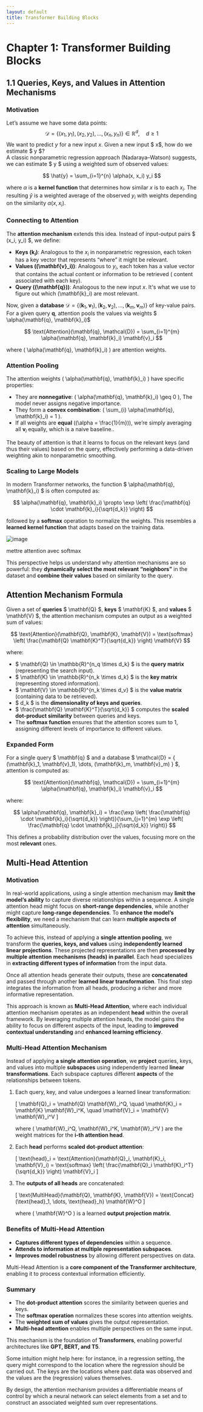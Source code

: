 ```yaml
---
layout: default
title: Transformer Building Blocks
---
```


# Chapter 1: Transformer Building Blocks

## 1.1 Queries, Keys, and Values in Attention Mechanisms

### Motivation

Let’s assume we have some data points:
$$
\mathcal{D} = \big\{ (x_1, y_1), (x_2, y_2), \dots, (x_n, y_n) \big\} \in \mathbb{R}^d, \quad d \geq 1
$$
We want to predict $y$ for a new input $x$. 
Given a new input $ x$, how do we estimate $ y $?  
A classic nonparametric regression approach (Nadaraya–Watson) suggests, we can estimate $ y $ using a weighted sum of observed values:

$$
\hat{y} = \sum_{i=1}^{n} \alpha(x, x_i) y_i
$$

where $\alpha$ is  a **kernel function** that determines how similar $x$ is to each $x_i$. The resulting $\hat{y}$ is a weighted average of the observed $y_i$ 
with weights depending on the similarity $\alpha(x, x_i)$. 

### Connecting to Attention

The **attention mechanism** extends this idea. Instead of input-output pairs $ (x_i, y_i) $, we define:

- **Keys $(\mathbf{k}_i)$**: Analogous to the $x_i$ in nonparametric regression, each token has a key vector that represents “where” it might be relevant.
- **Values (\(\mathbf{v}_i\))**: Analogous to $y_i$, each token has a value vector that contains the actual content or information to be retrieved ( content associated with each key).
- **Query (\(\mathbf{q}\))**: Analogous to the new input $x$. It's what we use to figure out which \(\mathbf{k}_i\) are most relevant.

Now, given a **database** $\mathcal{D} = \{(\mathbf{k}_1, \mathbf{v}_1), (\mathbf{k}_2, \mathbf{v}_2), \dots, (\mathbf{k}_m, \mathbf{v}_m)\}$ of key-value pairs. For a given query $\mathbf{q}$,
attention pools the values via weights $ \alpha(\mathbf{q}, \mathbf{k}_i)$

$$
\text{Attention}(\mathbf{q}, \mathcal{D}) = \sum_{i=1}^{m} \alpha(\mathbf{q}, \mathbf{k}_i) \mathbf{v}_i
$$

where \( \alpha(\mathbf{q}, \mathbf{k}_i) \) are attention weights.

### Attention Pooling

The attention weights \( \alpha(\mathbf{q}, \mathbf{k}_i) \) have specific properties:

- They are **nonnegative**: \( \alpha(\mathbf{q}, \mathbf{k}_i) \geq 0 \), The model never assigns negative importance.
- They form a **convex combination**: \( \sum_{i} \alpha(\mathbf{q}, \mathbf{k}_i) = 1 \).
- If all weights are **equal** (\(\alpha = \frac{1}{m}\)), we’re simply averaging all $\mathbf{v}_i$ equally, which is a naive baseline..

The beauty of attention is that it learns to focus on the relevant keys (and thus their values) based on the query, effectively performing a data-driven weighting akin to nonparametric smoothing.

### Scaling to Large Models

In modern Transformer networks, the function $ \alpha(\mathbf{q}, \mathbf{k}_i) $ is often computed as:

$$
\alpha(\mathbf{q}, \mathbf{k}_i) \propto \exp \left( \frac{\mathbf{q} \cdot \mathbf{k}_i}{\sqrt{d_k}} \right)
$$

followed by a **softmax** operation to normalize the weights. This resembles a **learned kernel function** that adapts based on the training data.

![image](https://github.com/user-attachments/assets/9e9a4a9d-2416-45ea-b49c-1428feffbc2a)

mettre attention avec softmax

This perspective helps us understand why attention mechanisms are so powerful: they **dynamically select the most relevant “neighbors”** in the dataset and **combine their values** based on similarity to the query.


## Attention Mechanism Formula

Given a set of **queries** $ \mathbf{Q} $, **keys** $ \mathbf{K} $, and **values** $ \mathbf{V} $, the attention mechanism computes an output as a weighted sum of values:

$$
\text{Attention}(\mathbf{Q}, \mathbf{K}, \mathbf{V}) = \text{softmax} \left( \frac{\mathbf{Q} \mathbf{K}^T}{\sqrt{d_k}} \right) \mathbf{V}
$$

where:

- $ \mathbf{Q} \in \mathbb{R}^{n_q \times d_k} $ is the **query matrix** (representing the search input).
- $ \mathbf{K} \in \mathbb{R}^{n_k \times d_k} $ is the **key matrix** (representing stored information).
- $ \mathbf{V} \in \mathbb{R}^{n_k \times d_v} $ is the **value matrix** (containing data to be retrieved).
- $ d_k $ is the **dimensionality of keys and queries**.
- $ \frac{\mathbf{Q} \mathbf{K}^T}{\sqrt{d_k}} $ computes the **scaled dot-product similarity** between queries and keys.
- The **softmax function** ensures that the attention scores sum to 1, assigning different levels of importance to different values.

### Expanded Form

For a single query $ \mathbf{q} $ and a database $ \mathcal{D} = \{ (\mathbf{k}_1, \mathbf{v}_1), \dots, (\mathbf{k}_m, \mathbf{v}_m) \} $, attention is computed as:

$$
\text{Attention}(\mathbf{q}, \mathcal{D}) = \sum_{i=1}^{m} \alpha(\mathbf{q}, \mathbf{k}_i) \mathbf{v}_i
$$

where:

$$
\alpha(\mathbf{q}, \mathbf{k}_i) = \frac{\exp \left( \frac{\mathbf{q} \cdot \mathbf{k}_i}{\sqrt{d_k}} \right)}{\sum_{j=1}^{m} \exp \left( \frac{\mathbf{q} \cdot \mathbf{k}_j}{\sqrt{d_k}} \right)}
$$

This defines a probability distribution over the values, focusing more on the most **relevant** ones.

## Multi-Head Attention

### Motivation

In real-world applications, using a single attention mechanism may **limit the model’s ability** to capture diverse relationships within a sequence. A single attention head might focus on **short-range dependencies**, while another might capture **long-range dependencies**. To **enhance the model’s flexibility**, we need a mechanism that can learn **multiple aspects of attention** simultaneously.

To achieve this, instead of applying a **single attention pooling**, we transform the **queries, keys, and values** using **independently learned linear projections**. These projected representations are then **processed by multiple attention mechanisms (heads) in parallel**. Each head specializes in **extracting different types of information** from the input data.

Once all attention heads generate their outputs, these are **concatenated** and passed through another **learned linear transformation**. This final step integrates the information from all heads, producing a richer and more informative representation.

This approach is known as **Multi-Head Attention**, where each individual attention mechanism operates as an independent **head** within the overall framework. By leveraging multiple attention heads, the model gains the ability to focus on different aspects of the input, leading to **improved contextual understanding** and **enhanced learning efficiency**.

### Multi-Head Attention Mechanism

Instead of applying **a single attention operation**, we **project** queries, keys, and values into multiple **subspaces** using independently learned **linear transformations**. Each subspace captures different **aspects** of the relationships between tokens.

1. Each query, key, and value undergoes a learned linear transformation:
   
   \[
   \mathbf{Q}_i = \mathbf{Q} \mathbf{W}_i^Q, \quad 
   \mathbf{K}_i = \mathbf{K} \mathbf{W}_i^K, \quad
   \mathbf{V}_i = \mathbf{V} \mathbf{W}_i^V
   \]

   where \( \mathbf{W}_i^Q, \mathbf{W}_i^K, \mathbf{W}_i^V \) are the weight matrices for the **i-th attention head**.

2. Each **head** performs **scaled dot-product attention**:

   \[
   \text{head}_i = \text{Attention}(\mathbf{Q}_i, \mathbf{K}_i, \mathbf{V}_i) = \text{softmax} \left( \frac{\mathbf{Q}_i \mathbf{K}_i^T}{\sqrt{d_k}} \right) \mathbf{V}_i
   \]

3. The **outputs of all heads** are concatenated:

   \[
   \text{MultiHead}(\mathbf{Q}, \mathbf{K}, \mathbf{V}) = \text{Concat}(\text{head}_1, \dots, \text{head}_h) \mathbf{W}^O
   \]

   where \( \mathbf{W}^O \) is a learned **output projection matrix**.

### Benefits of Multi-Head Attention

- **Captures different types of dependencies** within a sequence.
- **Attends to information at multiple representation subspaces**.
- **Improves model robustness** by allowing different perspectives on data.

Multi-Head Attention is a **core component of the Transformer architecture**, enabling it to process contextual information efficiently. 

### Summary

- The **dot-product attention** scores the similarity between queries and keys.
- The **softmax operation** normalizes these scores into attention weights.
- The **weighted sum of values** gives the output representation.
- **Multi-head attention** enables multiple perspectives on the same input.

This mechanism is the foundation of **Transformers**, enabling powerful architectures like **GPT, BERT, and T5**.

Some intuition might help here: for instance, in a regression setting, the query might correspond to the location where the regression should be carried out. The keys are the locations where past data was observed and the values are the (regression) values themselves.

By design, the attention mechanism provides a differentiable means of control by which a neural network can select elements from a set and to construct an associated weighted sum over representations.
